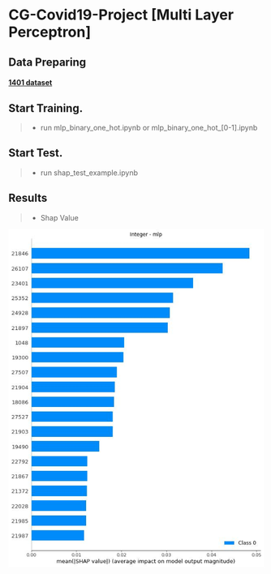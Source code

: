 # CG-Covid19-Project [Multi Layer Perceptron]

## Data Preparing
#### <a href='https://MyQNAP.quickconnect.to/d/s/p0i7nqDHw2vNssB4QI8cRnaDSgUVvpNW/H6lok3r4Cz3gbSqMFC8yKoke1y5TrpXz-bbxgKbZQlQk'> 1401 dataset</a>

## Start Training.
> * run mlp_binary_one_hot.ipynb or mlp_binary_one_hot_[0-1].ipynb

## Start Test.
> * run shap_test_example.ipynb

##  Results
>* Shap Value
<p>
<img src='https://github.com/IlikeBB/CG-Covid19-Project/blob/main/ml(1000)_gene_experiment/Integer.jpg'></p>
